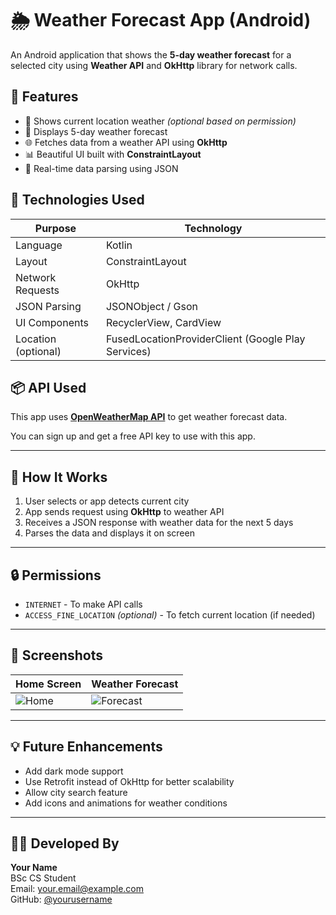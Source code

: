 # 🌦️ Weather Forecast App (Android)

An Android application that shows the **5-day weather forecast** for a selected city using **Weather API** and **OkHttp** library for network calls.

## 📱 Features

- 📍 Shows current location weather *(optional based on permission)*
- 📆 Displays 5-day weather forecast
- 🌐 Fetches data from a weather API using **OkHttp**
- 📊 Beautiful UI built with **ConstraintLayout**
- 🔄 Real-time data parsing using JSON

## 🔧 Technologies Used

| Purpose               | Technology         |
|-----------------------|--------------------|
| Language              | Kotlin             |
| Layout                | ConstraintLayout   |
| Network Requests      | OkHttp             |
| JSON Parsing          | JSONObject / Gson  |
| UI Components         | RecyclerView, CardView |
| Location (optional)   | FusedLocationProviderClient (Google Play Services) |

## 📦 API Used

This app uses **[OpenWeatherMap API](https://openweathermap.org/api)** to get weather forecast data.

You can sign up and get a free API key to use with this app.

---

## 🧪 How It Works

1. User selects or app detects current city
2. App sends request using **OkHttp** to weather API
3. Receives a JSON response with weather data for the next 5 days
4. Parses the data and displays it on screen

---

## 🔒 Permissions

- `INTERNET` - To make API calls
- `ACCESS_FINE_LOCATION` *(optional)* - To fetch current location (if needed)

---

## 📸 Screenshots

| Home Screen | Weather Forecast |
|-------------|------------------|
| ![Home](screenshots/home.png) | ![Forecast](screenshots/forecast.png) |

---

## 💡 Future Enhancements

- Add dark mode support
- Use Retrofit instead of OkHttp for better scalability
- Allow city search feature
- Add icons and animations for weather conditions

---

## 👩‍💻 Developed By

**Your Name**  
BSc CS Student  
Email: your.email@example.com  
GitHub: [@yourusername](https://github.com/yourusername)

